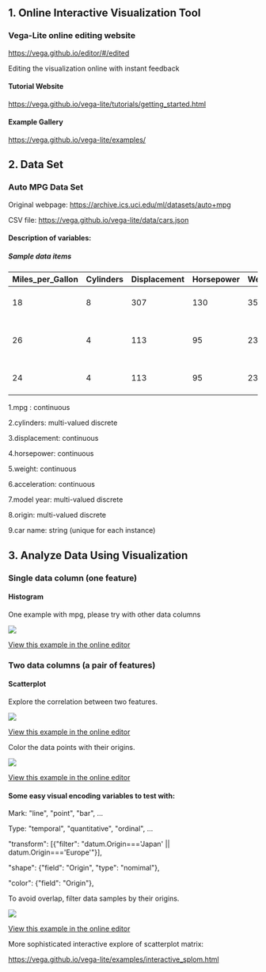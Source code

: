 ## 1. Online Interactive Visualization Tool

### Vega-Lite online editing website

https://vega.github.io/editor/#/edited

Editing the visualization online with instant feedback

#### Tutorial Website

https://vega.github.io/vega-lite/tutorials/getting_started.html

#### Example Gallery

https://vega.github.io/vega-lite/examples/

## 2. Data Set

### Auto MPG Data Set

Original webpage: https://archive.ics.uci.edu/ml/datasets/auto+mpg

CSV file: https://vega.github.io/vega-lite/data/cars.json

#### Description of variables:

##### Sample data items

| Miles_per_Gallon  | Cylinders | Displacement | Horsepower | Weight_in_lbs | Acceleration | Year | origin | Name|
| ------------- | ------------- | ------------- | ------------- | ------------- | ------------- | ------------- | ------------- | ------------- |
| 18 | 8 | 307 | 130 | 3504 | 12 | 1970-01-01 | USA | chevrolet chevelle malibu |
| 26  | 4 | 113 | 95 | 2372 | 15 | 1970-01-01 | Europe | volkswagen 1131 deluxe sedan |
| 24 | 4 | 113 | 95 | 2372 | 15 | 1970-01-01 | Japan | toyota corona mark ii |

1.mpg : continuous 

2.cylinders: multi-valued discrete 

3.displacement: continuous 

4.horsepower: continuous 

5.weight: continuous 

6.acceleration: continuous 

7.model year: multi-valued discrete 

8.origin: multi-valued discrete

9.car name: string (unique for each instance)

## 3. Analyze Data Using Visualization

### Single data column (one feature)

#### Histogram

One example with mpg, please try with other data columns

![](http://pixel.ecn.purdue.edu:8080/~zhao413/auto_mpg_hist_mpg.png)

[View this example in the online editor](https://vega.github.io/editor/#/url/vega-lite/N4KABGBEAkDODGALApgWwIaQFxUQFzwAdYsB6UgN2QHN0A6agSz0QFcAjOxge1IRQyUa6ALQAbZskoBmOgCtY3AHaQANOCgATdHkw5QECJFYAnMdi070peOhOx5ilRoC+6oxhMBrC5HZ21DUhkJXhuTUYlagsDQ0gADxiNQyh2SIs8E1ZkdxSoADNGZDFNXwBZRjFkWAB9QmQTGoBxdDExZUC8qDwAT3rfAEdWdCU8Zh1GKkhksDcZyB6krsh0amoTYTxkXzDWUc68yF7+nEghkbHdMamZl1cQFyA)

### Two data columns (a pair of features)
#### Scatterplot
Explore the correlation between two features.

![](http://pixel.ecn.purdue.edu:8080/~zhao413/auto_mpg_scatterplot_mpg_horsepower.png)

[View this example in the online editor](https://vega.github.io/editor/#/url/vega-lite/N4KABGBEAkDODGALApgWwIaQFxUQFzwAdYsB6UgN2QHN0A6agSz0QFcAjOxge1IRQyUa6ALQAbZskoBmOgCtY3AHaQANOCgATdHkw5QECJFYAnMdi070peOhOx5ilRoC+6oxhMBrC5ELdGJTw1DUhkJXhuTUDqCwNDSAAPOI1DKAAzRmQxTV8AWUYxZFgAfUJkExKAcXQxMWUQtKM8AE9y3wBHVnQg5h1GKkhUsDdhyBaUpoysnN8ACW57ZH8AdwrGpshW9pxILp68PsPB4ZdXEBcgA)

Color the data points with their origins.

![](http://pixel.ecn.purdue.edu:8080/~zhao413/auto_mpg_color_origin.png)

[View this example in the online editor](https://vega.github.io/editor/#/url/vega-lite/N4KABGBEAkDODGALApgWwIaQFxUQFzwAdYsB6UgN2QHN0A6agSz0QFcAjOxge1IRQyUa6ALQAbZskoBmOgCtY3AHaQANOCgATdHkw5QECJFYAnMdi070peOhOx5ilRoC+6oxhMBrC5ELdGJTw1DUhkJXhuTUDqCwNDSAAPOI1DKAAzRmQxTV8AWUYxZFgAfUJkExKAcXQxMWUQtKM8AE9y3wBHVnQg5h1GKkhUsDdhyBaUpoysnN8ACW57ZH8AdwrGpshW9pxILp68PsPB4dG0yEj6k0nNzOzc3YB5E0YmZzSXVxAXIA)

#### Some easy visual encoding variables to test with:

Mark: "line", "point", "bar", ...

Type: "temporal", "quantitative", "ordinal", ...

"transform": [{"filter": "datum.Origin==='Japan' || datum.Origin==='Europe'"}],

"shape": {"field": "Origin", "type": "nomimal"},

"color": {"field": "Origin"},

To avoid overlap, filter data samples by their origins.

![](http://pixel.ecn.purdue.edu:8080/~zhao413/auto_mpg_filter.png)

[View this example in the online editor](https://vega.github.io/editor/#/url/vega-lite/N4KABGBEAkDODGALApgWwIaQFxUQFzwAdYsB6UgN2QHN0A6agSz0QFcAjOxge1IRQyUa6ALQAbZskoBmOgCtY3AHaQANOCgATdHkw5QECJFYAnMdi070peOhOx5ilRoC+6oxhMBrC5ELdGJTw1DUg8E3QlWAAzbhNUCwBtYEhoxjE8ZBNfbTxWVDoAeRNGJiUAXkqAcgApdEJIqrAAH2awXPyikrLK8qqAUVNuQmQqyBcAXXcoZCV4bk1A6gsDQ0gADxWNQyg05DFNXwBZdORYAH0Rk3OAcXQxMWUQnaM8AE8R3wBHVki8Zh0jCokG2YDcoMgby2L12jH2hxwkAAEnFYMh-AB3LLPF5hD7Ib6-IIA-7A0HgnaQeaPbL6UFGPYHXzFUqBEE7FyuEAuIA)

More sophisticated interactive explore of scatterplot matrix:

https://vega.github.io/vega-lite/examples/interactive_splom.html


